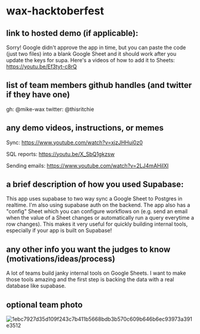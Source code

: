 # wax-hacktoberfest

## link to hosted demo (if applicable): 

Sorry! Google didn't approve the app in time, but you can paste the code (just two files) into a blank Google Sheet and it should work after you update the keys for supa. Here's a videos of how to add it to Sheets: https://youtu.be/Ef3tyt-c8rQ


## list of team members github handles (and twitter if they have one)


gh: @mike-wax
twitter: @thisritchie

## any demo videos, instructions, or memes


Sync: https://www.youtube.com/watch?v=xjzJHHui0z0

SQL reports: https://youtu.be/X_SbQ1gkzsw

Sending emails: https://www.youtube.com/watch?v=2LJ4mAHilXI


## a brief description of how you used Supabase:
This app uses supabase to two way sync a Google Sheet to Postgres in realtime. I'm also using supabase auth on the backend. The app also has a "config" Sheet which you can configure workflows on (e.g. send an email when the value of a Sheet changes or automatically run a query everytime a row changes). This makes it very useful for quickly building internal tools, especially if your app is built on Supabase!

## any other info you want the judges to know (motivations/ideas/process)


A lot of teams build janky internal tools on Google Sheets. I want to make those tools amazing and the first step is backing the data with a real database like supabase.

## optional team photo


![1ebc7927d35d109f243c7b411b5668bdb3b570c609b646b6ec93973a391e3512](https://user-images.githubusercontent.com/89532631/136722086-07d785e9-77dc-446f-93c0-be56cf10ae5d.jpeg)
